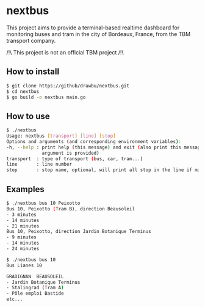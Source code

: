 # nextbus

This project aims to provide a terminal-based realtime dashboard for monitoring
buses and tram in the city of Bordeaux, France, from the TBM transport company.

/!\ This project is not an official TBM project /!\

## How to install

```bash
$ git clone https://github/drawbu/nextbus.git
$ cd nextbus
$ go build -o nextbus main.go
```

## How to use

```bash
$ ./nextbus
Usage: nextbus [transport] [line] [stop]
Options and arguments (and corresponding environment variables):
-h, --help : print help (this message) and exit (also print this message if no
             argument is provided)
transport  : type of transport (bus, car, tram...)
line       : line number
stop       : stop name, optional, will print all stop in the line if missing
```

## Examples

```bash
$ ./nextbus bus 10 Peixotto
Bus 10, Peixotto (Tram B), direction Beausoleil
- 3 minutes
- 14 minutes
- 21 minutes
Bus 10, Peixotto, direction Jardin Botanique Terminus
- 9 minutes
- 14 minutes
- 24 minutes
```


```bash
$ ./nextbus bus 10
Bus Lianes 10

GRADIGNAN  BEAUSOLEIL
- Jardin Botanique Terminus
- Stalingrad (Tram A)
- Pôle emploi Bastide
etc...
```
